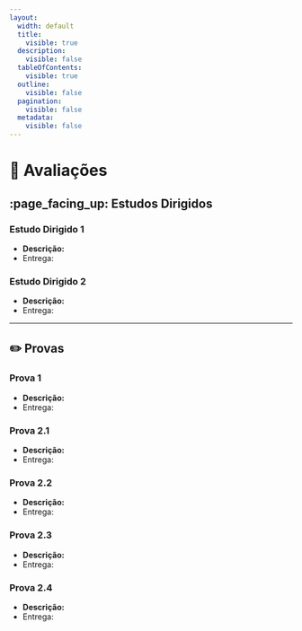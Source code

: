 ```yaml
---
layout:
  width: default
  title:
    visible: true
  description:
    visible: false
  tableOfContents:
    visible: true
  outline:
    visible: false
  pagination:
    visible: false
  metadata:
    visible: false
---
```


# 📝 Avaliações

## :page\_facing\_up: Estudos Dirigidos

### **Estudo Dirigido 1**

* **Descrição:**&#x20;
* Entrega:&#x20;

### **Estudo Dirigido 2**

* **Descrição:**&#x20;
* Entrega:&#x20;

***

## :pencil2: Provas

### **Prova 1**

* **Descrição:**&#x20;
* Entrega:&#x20;

### **Prova 2.1**

* **Descrição:**&#x20;
* Entrega:&#x20;

### **Prova 2.2**

* **Descrição:**&#x20;
* Entrega:&#x20;

### **Prova 2.3**

* **Descrição:**&#x20;
* Entrega:&#x20;

### **Prova 2.4**

* **Descrição:**&#x20;
* Entrega:&#x20;

